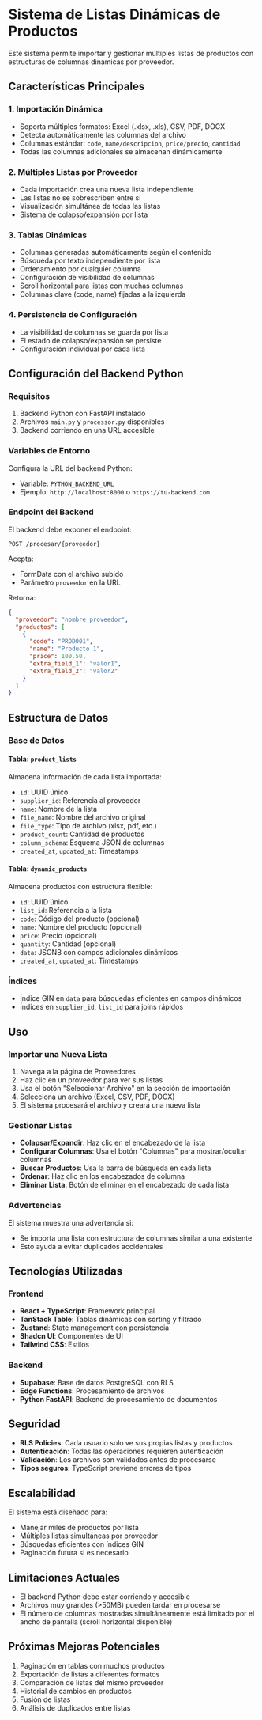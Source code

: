 # Sistema de Listas Dinámicas de Productos

Este sistema permite importar y gestionar múltiples listas de productos con estructuras de columnas dinámicas por proveedor.

## Características Principales

### 1. Importación Dinámica
- Soporta múltiples formatos: Excel (.xlsx, .xls), CSV, PDF, DOCX
- Detecta automáticamente las columnas del archivo
- Columnas estándar: `code`, `name/descripcion`, `price/precio`, `cantidad`
- Todas las columnas adicionales se almacenan dinámicamente

### 2. Múltiples Listas por Proveedor
- Cada importación crea una nueva lista independiente
- Las listas no se sobrescriben entre sí
- Visualización simultánea de todas las listas
- Sistema de colapso/expansión por lista

### 3. Tablas Dinámicas
- Columnas generadas automáticamente según el contenido
- Búsqueda por texto independiente por lista
- Ordenamiento por cualquier columna
- Configuración de visibilidad de columnas
- Scroll horizontal para listas con muchas columnas
- Columnas clave (code, name) fijadas a la izquierda

### 4. Persistencia de Configuración
- La visibilidad de columnas se guarda por lista
- El estado de colapso/expansión se persiste
- Configuración individual por cada lista

## Configuración del Backend Python

### Requisitos
1. Backend Python con FastAPI instalado
2. Archivos `main.py` y `processor.py` disponibles
3. Backend corriendo en una URL accesible

### Variables de Entorno
Configura la URL del backend Python:
- Variable: `PYTHON_BACKEND_URL`
- Ejemplo: `http://localhost:8000` o `https://tu-backend.com`

### Endpoint del Backend
El backend debe exponer el endpoint:
```
POST /procesar/{proveedor}
```

Acepta:
- FormData con el archivo subido
- Parámetro `proveedor` en la URL

Retorna:
```json
{
  "proveedor": "nombre_proveedor",
  "productos": [
    {
      "code": "PROD001",
      "name": "Producto 1",
      "price": 100.50,
      "extra_field_1": "valor1",
      "extra_field_2": "valor2"
    }
  ]
}
```

## Estructura de Datos

### Base de Datos

#### Tabla: `product_lists`
Almacena información de cada lista importada:
- `id`: UUID único
- `supplier_id`: Referencia al proveedor
- `name`: Nombre de la lista
- `file_name`: Nombre del archivo original
- `file_type`: Tipo de archivo (xlsx, pdf, etc.)
- `product_count`: Cantidad de productos
- `column_schema`: Esquema JSON de columnas
- `created_at`, `updated_at`: Timestamps

#### Tabla: `dynamic_products`
Almacena productos con estructura flexible:
- `id`: UUID único
- `list_id`: Referencia a la lista
- `code`: Código del producto (opcional)
- `name`: Nombre del producto (opcional)
- `price`: Precio (opcional)
- `quantity`: Cantidad (opcional)
- `data`: JSONB con campos adicionales dinámicos
- `created_at`, `updated_at`: Timestamps

### Índices
- Índice GIN en `data` para búsquedas eficientes en campos dinámicos
- Índices en `supplier_id`, `list_id` para joins rápidos

## Uso

### Importar una Nueva Lista
1. Navega a la página de Proveedores
2. Haz clic en un proveedor para ver sus listas
3. Usa el botón "Seleccionar Archivo" en la sección de importación
4. Selecciona un archivo (Excel, CSV, PDF, DOCX)
5. El sistema procesará el archivo y creará una nueva lista

### Gestionar Listas
- **Colapsar/Expandir**: Haz clic en el encabezado de la lista
- **Configurar Columnas**: Usa el botón "Columnas" para mostrar/ocultar columnas
- **Buscar Productos**: Usa la barra de búsqueda en cada lista
- **Ordenar**: Haz clic en los encabezados de columna
- **Eliminar Lista**: Botón de eliminar en el encabezado de cada lista

### Advertencias
El sistema muestra una advertencia si:
- Se importa una lista con estructura de columnas similar a una existente
- Esto ayuda a evitar duplicados accidentales

## Tecnologías Utilizadas

### Frontend
- **React + TypeScript**: Framework principal
- **TanStack Table**: Tablas dinámicas con sorting y filtrado
- **Zustand**: State management con persistencia
- **Shadcn UI**: Componentes de UI
- **Tailwind CSS**: Estilos

### Backend
- **Supabase**: Base de datos PostgreSQL con RLS
- **Edge Functions**: Procesamiento de archivos
- **Python FastAPI**: Backend de procesamiento de documentos

## Seguridad

- **RLS Policies**: Cada usuario solo ve sus propias listas y productos
- **Autenticación**: Todas las operaciones requieren autenticación
- **Validación**: Los archivos son validados antes de procesarse
- **Tipos seguros**: TypeScript previene errores de tipos

## Escalabilidad

El sistema está diseñado para:
- Manejar miles de productos por lista
- Múltiples listas simultáneas por proveedor
- Búsquedas eficientes con índices GIN
- Paginación futura si es necesario

## Limitaciones Actuales

- El backend Python debe estar corriendo y accesible
- Archivos muy grandes (>50MB) pueden tardar en procesarse
- El número de columnas mostradas simultáneamente está limitado por el ancho de pantalla (scroll horizontal disponible)

## Próximas Mejoras Potenciales

1. Paginación en tablas con muchos productos
2. Exportación de listas a diferentes formatos
3. Comparación de listas del mismo proveedor
4. Historial de cambios en productos
5. Fusión de listas
6. Análisis de duplicados entre listas
